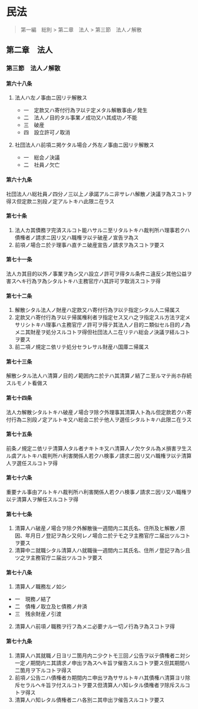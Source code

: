 # 民法

> 第一編　総則 > 第二章　法人 > 第三節　法人ノ解散

## 第二章　法人

### 第三節　法人ノ解散

#### 第六十八条

1. 法人ハ左ノ事由ニ因リテ解散ス

    - 一　定款又ハ寄付行為ヲ以テ定メタル解散事由ノ発生
    - 二　法人ノ目的タル事業ノ成功又ハ其成功ノ不能
    - 三　破産
    - 四　設立許可ノ取消

2. 社団法人ハ前項ニ掲ケタル場合ノ外左ノ事由ニ因リテ解散ス

    - 一　総会ノ決議
    - 二　社員ノ欠亡

#### 第六十九条

社団法人ハ総社員ノ四分ノ三以上ノ承諾アルニ非サレハ解散ノ決議ヲ為スコトヲ得ス但定款ニ別段ノ定アルトキハ此限ニ在ラス

#### 第七十条

1. 法人カ其債務ヲ完済スルコト能ハサルニ至リタルトキハ裁判所ハ理事若クハ債権者ノ請求ニ因リ又ハ職権ヲ以テ破産ノ宣告ヲ為ス
2. 前項ノ場合ニ於テ理事ハ直チニ破産宣告ノ請求ヲ為スコトヲ要ス

#### 第七十一条

法人カ其目的以外ノ事業ヲ為シ又ハ設立ノ許可ヲ得タル条件ニ違反シ其他公益ヲ害スヘキ行為ヲ為シタルトキハ主務官庁ハ其許可ヲ取消スコトヲ得

#### 第七十二条

1. 解散シタル法人ノ財産ハ定款又ハ寄付行為ヲ以テ指定シタル人ニ帰属ス
2. 定款又ハ寄付行為ヲ以テ帰属権利者ヲ指定セス又ハ之ヲ指定スル方法ヲ定メサリシトキハ理事ハ主務官庁ノ許可ヲ得テ其法人ノ目的ニ類似セル目的ノ為メニ其財産ヲ処分スルコトヲ得但社団法人ニ在リテハ総会ノ決議ヲ経ルコトヲ要ス
3. 前二項ノ規定ニ依リテ処分セラレサル財産ハ国庫ニ帰属ス

#### 第七十三条

解散シタル法人ハ清算ノ目的ノ範囲内ニ於テハ其清算ノ結了ニ至ルマテ尚ホ存続スルモノト看做ス

#### 第七十四条

法人カ解散シタルトキハ破産ノ場合ヲ除ク外理事其清算人ト為ル但定款若クハ寄付行為ニ別段ノ定アルトキ又ハ総会ニ於テ他人ヲ選任シタルトキハ此限ニ在ラス

#### 第七十五条

前条ノ規定ニ依リテ清算人タル者ナキトキ又ハ清算人ノ欠ケタル為メ損害ヲ生スル虞アルトキハ裁判所ハ利害関係人若クハ検事ノ請求ニ因リ又ハ職権ヲ以テ清算人ヲ選任スルコトヲ得

#### 第七十六条

重要ナル事由アルトキハ裁判所ハ利害関係人若クハ検事ノ請求ニ因リ又ハ職権ヲ以テ清算人ヲ解任スルコトヲ得

#### 第七十七条

1. 清算人ハ破産ノ場合ヲ除ク外解散後一週間内ニ其氏名、住所及ヒ解散ノ原因、年月日ノ登記ヲ為シ又何レノ場合ニ於テモ之ヲ主務官庁ニ届出ツルコトヲ要ス
2. 清算中ニ就職シタル清算人ハ就職後一週間内ニ其氏名、住所ノ登記ヲ為シ且ツ之ヲ主務官庁ニ届出ツルコトヲ要ス

#### 第七十八条

1. 清算人ノ職務左ノ如シ

  - 一　現務ノ結了
  - 二　債権ノ取立及ヒ債務ノ弁済
  - 三　残余財産ノ引渡

2. 清算人ハ前項ノ職務ヲ行フ為メニ必要ナル一切ノ行為ヲ為スコトヲ得

#### 第七十九条

1. 清算人ハ其就職ノ日ヨリ二箇月内ニ少クトモ三回ノ公告ヲ以テ債権者ニ対シ一定ノ期間内ニ其請求ノ申出ヲ為スヘキ旨ヲ催告スルコトヲ要ス但其期間ハ二箇月ヲ下ルコトヲ得ス
2. 前項ノ公告ニハ債権者カ期間内ニ申出ヲ為ササルトキハ其債権ハ清算ヨリ除斥セラルヘキ旨ヲ付スルコトヲ要ス但清算人ハ知レタル債権者ヲ除斥スルコトヲ得ス
3. 清算人ハ知レタル債権者ニハ各別ニ其申出ヲ催告スルコトヲ要ス
